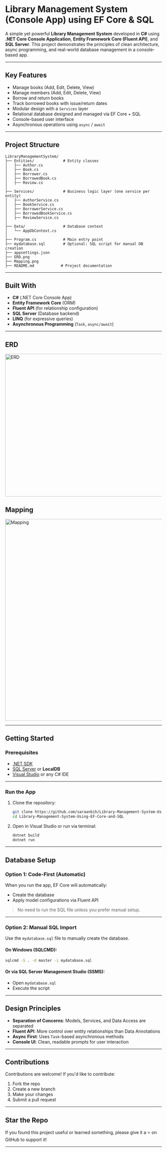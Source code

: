 # Library Management System (Console App) using EF Core & SQL

A simple yet powerful **Library Management System** developed in **C#** using **.NET Core Console Application**, **Entity Framework Core (Fluent API)**, and **SQL Server**.
This project demonstrates the principles of clean architecture, async programming, and real-world database management in a console-based app.

---

## Key Features

* Manage books (Add, Edit, Delete, View)
* Manage members (Add, Edit, Delete, View)
* Borrow and return books
* Track borrowed books with issue/return dates
* Modular design with a `Services` layer
* Relational database designed and managed via EF Core + SQL
* Console-based user interface
* Asynchronous operations using `async` / `await`

---

## Project Structure

```
LibraryManagementSystem/
├── Entities/             # Entity classes
│   ├── Author.cs
│   ├── Book.cs
│   ├── Borrower.cs
│   ├── BorrowedBook.cs
│   ├── Review.cs
│
├── Services/             # Business logic layer (one service per entity)
│   ├── AuthorService.cs
│   ├── BookService.cs
│   ├── BorrowerService.cs
│   ├── BorrowedBookService.cs
│   ├── ReviewService.cs
│
├── Data/                 # Database context
│   └── AppDbContext.cs
│
├── Program.cs            # Main entry point
├── mydatabase.sql        # Optional: SQL script for manual DB creation
├── appsettings.json             
├── ERD.png
├── Mapping.png    
├── README.md            # Project documentation  
```
---

## Built With

* **C#** (.NET Core Console App)
* **Entity Framework Core** (ORM)
* **Fluent API** (for relationship configuration)
* **SQL Server** (Database backend)
* **LINQ** (for expressive queries)
* **Asynchronous Programming** (`Task`, `async/await`)

---

## ERD 
<img width="836" height="457" alt="ERD" src="https://github.com/user-attachments/assets/f203a546-555e-4898-adbe-8a508ce5feb7" />

## Mapping
<img width="1279" height="646" alt="Mapping" src="https://github.com/user-attachments/assets/0b6d242f-c19b-4556-aab6-43594562f8fe" />

---

## Getting Started

### Prerequisites

* [.NET SDK](https://dotnet.microsoft.com/en-us/download)
* [SQL Server](https://www.microsoft.com/en-us/sql-server/sql-server-downloads) or **LocalDB**
* [Visual Studio](https://visualstudio.microsoft.com/) or any C# IDE

---

### Run the App

1. Clone the repository:

   ```bash
   git clone https://github.com/saraanbih/Library-Management-System-Using-EF-Core-and-SQL.git
   cd Library-Management-System-Using-EF-Core-and-SQL
   ```

2. Open in Visual Studio or run via terminal:

   ```bash
   dotnet build
   dotnet run
   ```

---

## Database Setup

### Option 1: **Code-First (Automatic)**

When you run the app, EF Core will automatically:

* Create the database
* Apply model configurations via Fluent API

> No need to run the SQL file unless you prefer manual setup.

---

### Option 2: **Manual SQL Import**

Use the `mydatabase.sql` file to manually create the database.

#### On Windows (SQLCMD):

```bash
sqlcmd -S . -d master -i mydatabase.sql
```

#### Or via SQL Server Management Studio (SSMS):

* Open `mydatabase.sql`
* Execute the script

---

## Design Principles

* **Separation of Concerns**: Models, Services, and Data Access are separated
* **Fluent API**: More control over entity relationships than Data Annotations
* **Async First**: Uses `Task`-based asynchronous methods
* **Console UI**: Clean, readable prompts for user interaction

---

## Contributions

Contributions are welcome!
If you'd like to contribute:

1. Fork the repo
2. Create a new branch
3. Make your changes
4. Submit a pull request

---

## Star the Repo

If you found this project useful or learned something, please give it a ⭐ on GitHub to support it!

---
